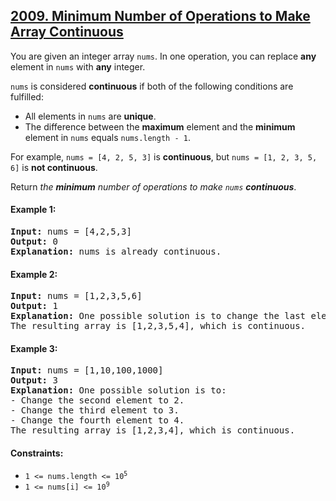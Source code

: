 ## [2009. Minimum Number of Operations to Make Array Continuous](https://leetcode.com/problems/minimum-number-of-operations-to-make-array-continuous/description/)

You are given an integer array `nums`. In one operation, you can replace **any** element in `nums` with **any** integer.

`nums` is considered **continuous** if both of the following conditions are fulfilled:

-   All elements in `nums` are **unique**.
-   The difference between the **maximum** element and the **minimum** element in `nums` equals `nums.length - 1`.

For example, `nums = [4, 2, 5, 3]` is **continuous**, but `nums = [1, 2, 3, 5, 6]` is **not continuous**.

Return _the **minimum** number of operations to make `nums` **continuous**_.

#### Example 1:

<pre>
<strong>Input:</strong> nums = [4,2,5,3]
<strong>Output:</strong> 0
<strong>Explanation:</strong> nums is already continuous.
</pre>

#### Example 2:

<pre>
<strong>Input:</strong> nums = [1,2,3,5,6]
<strong>Output:</strong> 1
<strong>Explanation:</strong> One possible solution is to change the last element to 4.
The resulting array is [1,2,3,5,4], which is continuous.
</pre>

#### Example 3:

<pre>
<strong>Input:</strong> nums = [1,10,100,1000]
<strong>Output:</strong> 3
<strong>Explanation:</strong> One possible solution is to:
- Change the second element to 2.
- Change the third element to 3.
- Change the fourth element to 4.
The resulting array is [1,2,3,4], which is continuous.
</pre>

#### Constraints:

-   <code>1 <= nums.length <= 10<sup>5</sup></code>
-   <code>1 <= nums[i] <= 10<sup>9</sup></code>

